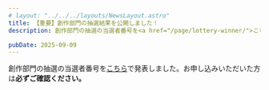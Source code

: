 ```yaml
---
# layout: "../../../layouts/NewsLayout.astro"
title: 【重要】創作部門の抽選結果を公開しました！
description: 創作部門の抽選の当選者番号を<a href="/page/lottery-winner/">こちら</a>で発表しました。お申し込みいただいた方は<b>必ずご確認ください。</b>

pubDate: 2025-09-09
---
```


創作部門の抽選の当選者番号を<a href="/page/lottery-winner/">こちら</a>で発表しました。お申し込みいただいた方は<b>必ずご確認ください。</b>